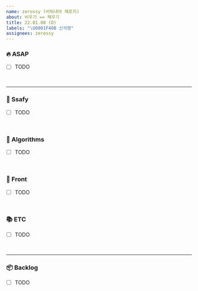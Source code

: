 ```yaml
---
name: zerossy (비워내야 제로지)
about: 비우기 == 채우기
title: 22.01.00 (D)
labels: "\U0001F40B 신석영"
assignees: zerossy
---
```


### 🔥 ASAP

- [ ] TODO

<br/>

---

### 🏫 Ssafy

- [ ] TODO

<br/>

### 🚀 Algorithms

- [ ] TODO

<br/>

### 🐋 Front

- [ ] TODO

<br/>

### 📚 ETC

- [ ] TODO

<br/>

---

### 📦 Backlog

- [ ] TODO
